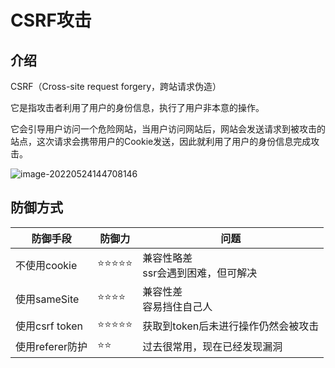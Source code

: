 # CSRF攻击

## 介绍

CSRF（Cross-site request forgery，跨站请求伪造）

它是指攻击者利用了用户的身份信息，执行了用户非本意的操作。

它会引导用户访问一个危险网站，当用户访问网站后，网站会发送请求到被攻击的站点，这次请求会携带用户的Cookie发送，因此就利用了用户的身份信息完成攻击。

![image-20220524144708146](https://penguinbucket.obs.cn-southwest-2.myhuaweicloud.com/img/image-20220524144708146.png)

## 防御方式

| 防御手段        | 防御力 | 问题                                    |
| --------------- | ------ | --------------------------------------- |
| 不使用cookie    | ⭐️⭐️⭐️⭐️⭐️  | 兼容性略差<br />ssr会遇到困难，但可解决 |
| 使用sameSite    | ⭐️⭐️⭐️⭐️   | 兼容性差<br />容易挡住自己人            |
| 使用csrf token  | ⭐️⭐️⭐️⭐️⭐️  | 获取到token后未进行操作仍然会被攻击     |
| 使用referer防护 | ⭐️⭐️     | 过去很常用，现在已经发现漏洞            |

<Vssue 
    :options="{ labels: [$page.relativePath.split('/')[0]] }" 
    :title="$page.relativePath.split('/')[1]" 
/>
